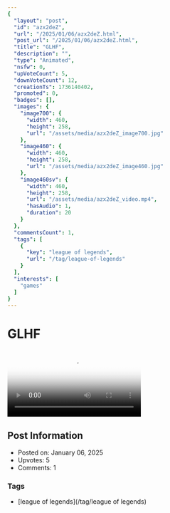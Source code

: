 ```yaml
---
{
  "layout": "post",
  "id": "azx2deZ",
  "url": "/2025/01/06/azx2deZ.html",
  "post_url": "/2025/01/06/azx2deZ.html",
  "title": "GLHF",
  "description": "",
  "type": "Animated",
  "nsfw": 0,
  "upVoteCount": 5,
  "downVoteCount": 12,
  "creationTs": 1736140402,
  "promoted": 0,
  "badges": [],
  "images": {
    "image700": {
      "width": 460,
      "height": 258,
      "url": "/assets/media/azx2deZ_image700.jpg"
    },
    "image460": {
      "width": 460,
      "height": 258,
      "url": "/assets/media/azx2deZ_image460.jpg"
    },
    "image460sv": {
      "width": 460,
      "height": 258,
      "url": "/assets/media/azx2deZ_video.mp4",
      "hasAudio": 1,
      "duration": 20
    }
  },
  "commentsCount": 1,
  "tags": [
    {
      "key": "league of legends",
      "url": "/tag/league-of-legends"
    }
  ],
  "interests": [
    "games"
  ]
}
---
```


# GLHF

<video controls playsinline loop poster="/assets/media/azx2deZ_image460.jpg">
  <source src="/assets/media/azx2deZ_video.mp4" type="video/mp4">
  Your browser does not support the video tag.
</video>

## Post Information

- Posted on: January 06, 2025
- Upvotes: 5
- Comments: 1

### Tags

- [league of legends](/tag/league of legends)
